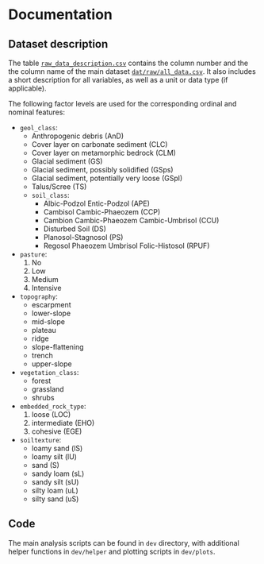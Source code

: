 # Documentation

## Dataset description

The table [`raw_data_description.csv`](./raw_data_description.csv) contains the column number and the the column name of the main dataset [`dat/raw/all_data.csv`](../dat/raw/all_data.csv). It also includes a short description for all variables, as well as a unit or data type (if applicable).

The following factor levels are used for the corresponding ordinal and nominal features:

- `geol_class`:
    - Anthropogenic debris (AnD)
    - Cover layer on carbonate sediment (CLC)
    - Cover layer on metamorphic bedrock (CLM)
    - Glacial sediment (GS)
    - Glacial sediment, possibly solidified (GSps)
    - Glacial sediment, potentially very loose (GSpl)
    - Talus/Scree (TS)
  - `soil_class`:
    - Albic-Podzol Entic-Podzol (APE)
    - Cambisol Cambic-Phaeozem (CCP)
    - Cambion Cambic-Phaeozem Cambic-Umbrisol (CCU)
    - Disturbed Soil (DS)
    - Planosol-Stagnosol (PS)
    - Regosol Phaeozem Umbrisol Folic-Histosol (RPUF)
- `pasture`:
    1. No
    2. Low
    3. Medium
    4. Intensive 
- `topography`:
    - escarpment
    - lower-slope
    - mid-slope
    - plateau
    - ridge
    - slope-flattening
    - trench
    - upper-slope
- `vegetation_class`:
    - forest
    - grassland
    - shrubs
- `embedded_rock_type`:
    1. loose (LOC)
    2. intermediate (EHO)
    3. cohesive (EGE)
- `soiltexture`:
    - loamy sand (lS)
    - loamy silt (lU)
    - sand (S)
    - sandy loam (sL)
    - sandy silt (sU)
    - silty loam (uL)
    - silty sand (uS)

## Code

The main analysis scripts can be found in `dev` directory, with additional helper functions in `dev/helper` and plotting scripts in `dev/plots`.
